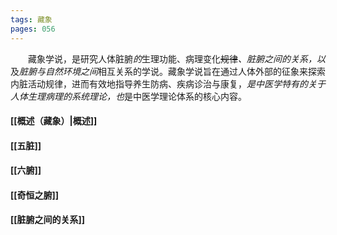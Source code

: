 ```yaml
---
tags: 藏象
pages: 056
---
```

&emsp;&emsp;藏象学说，是研究人体脏腑<dfn>的</dfn>生理功能、病理变化~~规律~~<dfn>、脏腑之间的关系，以</dfn>及<dfn>脏腑与自然环境之间</dfn>相互关系的学说。藏象学说旨在通过人体外部的征象来探索内脏活动规律，进而有效地指导养生防病、疾病诊治与康复，<dfn>是中医学特有的关于人体生理病理的系统理论，也</dfn>是中医学理论体系的核心内容。

#### [[概述（藏象）|概述]]
#### [[五脏]]
#### [[六腑]]
#### [[奇恒之腑]]
#### [[脏腑之间的关系]]